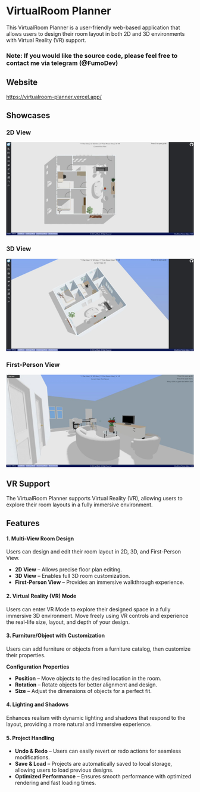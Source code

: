 # VirtualRoom Planner

This VirtualRoom Planner is a user-friendly web-based application that allows users to design their room layout in both 2D and 3D environments with Virtual Reality (VR) support.
### Note: If you would like the source code, please feel free to contact me via telegram (@FumoDev)

## Website

https://virtualroom-planner.vercel.app/

## Showcases

### 2D View

![2D View](./2D%20Example.jpg)

### 3D View

![3D View](./3D%20Example.jpg)

### First-Person View

![First-Person View](./First-Person%20Example.jpg)

## VR Support

The VirtualRoom Planner supports Virtual Reality (VR), allowing users to explore their room layouts in a fully immersive environment.

## Features

#### 1. Multi-View Room Design

Users can design and edit their room layout in 2D, 3D, and First-Person View.

* **2D View** – Allows precise floor plan editing.
* **3D View** – Enables full 3D room customization.
* **First-Person View** – Provides an immersive walkthrough experience.

#### 2. Virtual Reality (VR) Mode

Users can enter VR Mode to explore their designed space in a fully immersive 3D environment. Move freely using VR controls and experience the real-life size, layout, and depth of your design.

#### 3. Furniture/Object with Customization

Users can add furniture or objects from a furniture catalog, then customize their properties.

**Configuration Properties**
* **Position** – Move objects to the desired location in the room.
* **Rotation** – Rotate objects for better alignment and design.
* **Size** – Adjust the dimensions of objects for a perfect fit.

#### 4. Lighting and Shadows

Enhances realism with dynamic lighting and shadows that respond to the layout, providing a more natural and immersive experience.

#### 5. Project Handling

* **Undo & Redo** – Users can easily revert or redo actions for seamless modifications.
* **Save & Load** – Projects are automatically saved to local storage, allowing users to load previous designs.
* **Optimized Performance** – Ensures smooth performance with optimized rendering and fast loading times.
